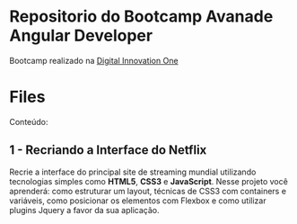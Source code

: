 # Repositorio do Bootcamp Avanade Angular Developer

Bootcamp realizado na [Digital Innovation One](https://digitalinnovation.one/)


# Files

Conteúdo:

##  1 - Recriando a Interface do Netflix

Recrie a interface do principal site de streaming mundial utilizando tecnologias simples como **HTML5**, **CSS3** e **JavaScript**. Nesse projeto você aprenderá: como estruturar um layout, técnicas de CSS3 com containers e variáveis, como posicionar os elementos com Flexbox e como utilizar plugins Jquery a favor da sua aplicação.